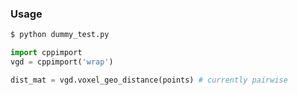 ### Usage
```sh
$ python dummy_test.py
```

```python
import cppimport
vgd = cppimport('wrap')

dist_mat = vgd.voxel_geo_distance(points) # currently pairwise
```
